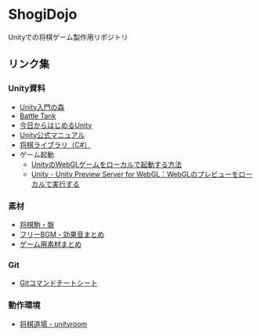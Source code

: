 # ShogiDojo
Unityでの将棋ゲーム製作用リポジトリ

## リンク集

### Unity資料
- [Unity入門の森](https://3dunity.org/)
- [Battle Tank](https://codegenius.org/open/courses/24/sections)
- [今日からはじめるUnity](https://qiita.com/nmxi/items/7950fb12ef925efa276d)
- [Unity公式マニュアル](https://docs.unity3d.com/ja/2022.3/Manual/index.html)
- [将棋ライブラリ（C#）](https://github.com/tomori-k/ShogiLibSharp)
- ゲーム起動
  - [UnityのWebGLゲームをローカルで起動する方法](https://dev.classmethod.jp/articles/launch_unity_web_game_locally/)
  - [Unity - Unity Preview Server for WebGL：WebGLのプレビューをローカルで実行する](https://fineworks-fine.hatenablog.com/entry/2023/07/27/073000)

### 素材
- [将棋駒・盤](https://sunfish-shogi.github.io/shogi-images/)
- [フリーBGM・効果音まとめ](https://miyagame.net/music/)
- [ゲーム用素材まとめ](https://jp.eagle.cool/blog/post/free-game-assets)

### Git
- [Gitコマンドチートシート](https://training.github.com/downloads/ja/github-git-cheat-sheet.pdf)

### 動作環境
- [将棋道場 - unityroom](https://unityroom.com/games/shogidojo)
